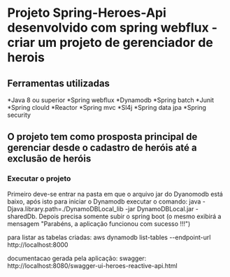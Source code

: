 # Projeto Spring-Heroes-Api desenvolvido com spring webflux - criar um projeto de gerenciador de herois

## Ferramentas utilizadas

  *Java 8 ou superior
  *Spring webflux 
  *Dynamodb
  *Spring batch
  *Junit
  *Spring clould
  *Reactor
  *Spring mvc
  *Sl4j
  *Spring data jpa
  *Spring security



## O projeto tem como prosposta principal de gerenciar desde o cadastro de heróis até a exclusão de heróis

### Executar o projeto
Primeiro deve-se entrar na pasta em que o arquivo jar do Dyanomodb está baixo, após isto para iniciar o Dynamodb executar o comando: 
java -Djava.library.path=./DynamoDBLocal_lib -jar DynamoDBLocal.jar -sharedDb. Depois precisa somente subir o spring boot (o mesmo exibirá a mensagem "Parabéns, a aplicação funcionou com sucesso !!!")

para listar as tabelas criadas: aws dynamodb list-tables --endpoint-url http://localhost:8000

documentacao gerada pela aplicação: swagger: http://localhost:8080/swagger-ui-heroes-reactive-api.html

